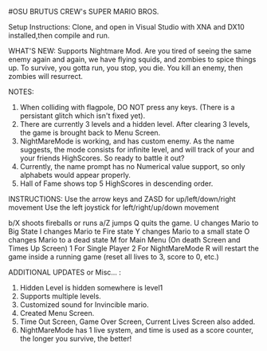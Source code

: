 #OSU BRUTUS CREW's SUPER MARIO BROS.

Setup Instructions: 
Clone, and open in Visual Studio with XNA and DX10 installed,then compile and run. 

WHAT'S NEW:
Supports Nightmare Mod. Are you tired of seeing the same enemy again and again, we have flying squids, and zombies to spice things up. To survive, you gotta run, you stop, you die. You kill an enemy, then zombies will resurrect.

NOTES:
1. When colliding with flagpole, DO NOT press any keys. (There is a persistant glitch which isn't fixed yet).
2. There are currently 3 levels and a hidden level. After clearing 3 levels, the game is brought back to Menu Screen.
3. NightMareMode is working, and has custom enemy. As the name suggests, the mode consists for infinite level, and will track of your and your friends HighScores. So ready to battle it out?
4. Currently, the name prompt has no Numerical value support, so only alphabets would appear properly.
5. Hall of Fame shows top 5 HighScores in descending order.

INSTRUCTIONS:
Use the arrow keys and ZASD for up/left/down/right movement
Use the left joystick for left/right/up/down movement

b/X shoots fireballs or runs
a/Z jumps
Q quits the game.
U changes Mario to Big State
I changes Mario te Fire state
Y changes Mario to a small state
O changes Mario to a dead state
M for Main Menu (On death Screen and Times Up Screen)
1 For Single Player
2 For NightMareMode
R will restart the game inside a running game (reset all lives to 3, score to 0, etc.)

ADDITIONAL UPDATES or Misc... : 

1. Hidden Level is hidden somewhere is level1
2. Supports multiple levels.
3. Customized sound for Invincible mario.
4. Created Menu Screen.
5. Time Out Screen, Game Over Screen, Current Lives Screen also added.
6. NightMareMode has 1 live system, and time is used as a score counter, the longer you survive, the better!
